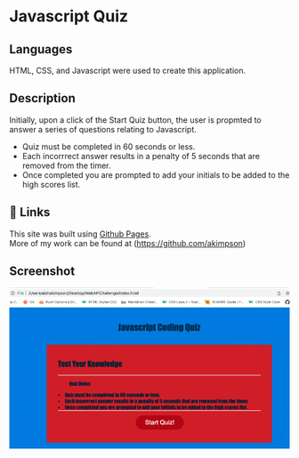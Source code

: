 # Javascript Quiz

## Languages

HTML, CSS, and Javascript were used to create this application.

## Description

Initially, upon a click of the Start Quiz button, the user is propmted to answer a series of questions relating to Javascript.

- Quiz must be completed in 60 seconds or less.
- Each incorrrect answer results in a penalty of 5 seconds that are removed from the timer.
- Once completed you are prompted to add your initials to be added to the high scores list.

## 🔗 Links

This site was built using [Github Pages](https://akimpson.github.io/Javascript-Quiz/). <br>
More of my work can be found at (https://github.com/akimpson)

## Screenshot

![Javascript-Quiz](./assets/images/Javascript%20Quiz%20Screenshot.png)
